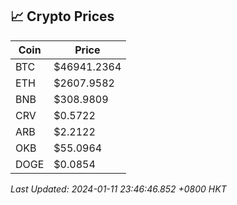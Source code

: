 ## 📈 Crypto Prices

| Coin | Price |
| ---- | ----- |
| BTC | $46941.2364 |
| ETH | $2607.9582 |
| BNB | $308.9809 |
| CRV | $0.5722 |
| ARB | $2.2122 |
| OKB | $55.0964 |
| DOGE | $0.0854 |

_Last Updated: 2024-01-11 23:46:46.852 +0800 HKT_